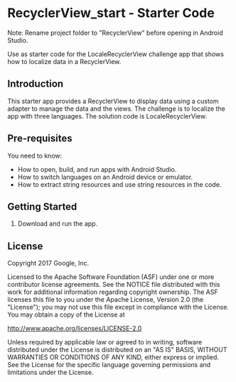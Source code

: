 RecyclerView_start - Starter Code
=================================

Note: Rename project folder to "RecyclerView" before opening
in Android Studio.

Use as starter code for the LocaleRecyclerView challenge app
that shows how to localize data in a RecyclerView.

Introduction
------------

This starter app provides a RecyclerView to display data using a custom
adapter to manage the data and the views. The challenge is to localize
the app with three languages. The solution code is LocaleRecyclerView.

Pre-requisites
--------------

You need to know:
- How to open, build, and run apps with Android Studio.
- How to switch languages on an Android device or emulator.
- How to extract string resources and use string resources in the code.

Getting Started
---------------

1. Download and run the app.

License
-------

Copyright 2017 Google, Inc.

Licensed to the Apache Software Foundation (ASF) under one or more contributor
license agreements.  See the NOTICE file distributed with this work for
additional information regarding copyright ownership.  The ASF licenses this
file to you under the Apache License, Version 2.0 (the "License"); you may not
use this file except in compliance with the License.  You may obtain a copy of
the License at

  http://www.apache.org/licenses/LICENSE-2.0

Unless required by applicable law or agreed to in writing, software
distributed under the License is distributed on an "AS IS" BASIS, WITHOUT
WARRANTIES OR CONDITIONS OF ANY KIND, either express or implied.  See the
License for the specific language governing permissions and limitations under
the License.
